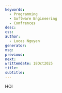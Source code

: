 ```yaml
---
keywords:
  - Programming
  - Software Engineering
  - Confrences
desc:
css:
author:
  - Lucas Nguyen
generator:
msg:
previous:
next:
writtendate: 18Oct2025
title:
subtitle:
---
```

HOI